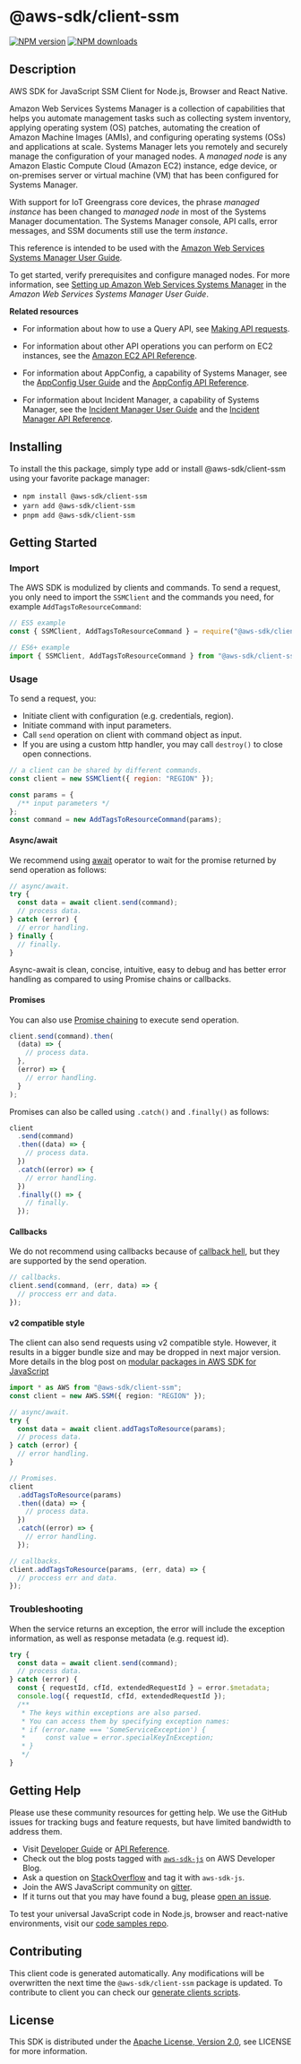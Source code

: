 # @aws-sdk/client-ssm

[![NPM version](https://img.shields.io/npm/v/@aws-sdk/client-ssm/latest.svg)](https://www.npmjs.com/package/@aws-sdk/client-ssm)
[![NPM downloads](https://img.shields.io/npm/dm/@aws-sdk/client-ssm.svg)](https://www.npmjs.com/package/@aws-sdk/client-ssm)

## Description

AWS SDK for JavaScript SSM Client for Node.js, Browser and React Native.

<p>Amazon Web Services Systems Manager is a collection of capabilities that helps you automate management tasks such as
collecting system inventory, applying operating system (OS) patches, automating the creation of
Amazon Machine Images (AMIs), and configuring operating systems (OSs) and applications at scale.
Systems Manager lets you remotely and securely manage the configuration of your managed nodes. A
<i>managed node</i> is any Amazon Elastic Compute Cloud (Amazon EC2) instance, edge device, or on-premises
server or virtual machine (VM) that has been configured for Systems Manager. </p>
<note>
<p>With support for IoT Greengrass core devices, the phrase <i>managed
instance</i> has been changed to <i>managed node</i> in most of the Systems Manager
documentation. The Systems Manager console, API calls, error messages, and SSM documents still use the
term <i>instance</i>.</p>
</note>
<p>This reference is intended to be used with the <a href="https://docs.aws.amazon.com/systems-manager/latest/userguide/">Amazon Web Services Systems Manager User Guide</a>.</p>
<p>To get started, verify prerequisites and configure managed nodes. For more information, see
<a href="https://docs.aws.amazon.com/systems-manager/latest/userguide/systems-manager-setting-up.html">Setting up
Amazon Web Services Systems Manager</a> in the <i>Amazon Web Services Systems Manager User Guide</i>.</p>
<p class="title">
<b>Related resources</b>
</p>
<ul>
<li>
<p>For information about how to use a Query API, see <a href="https://docs.aws.amazon.com/AWSEC2/latest/APIReference/making-api-requests.html">Making API requests</a>. </p>
</li>
<li>
<p>For information about other API operations you can perform on EC2 instances, see the
<a href="https://docs.aws.amazon.com/AWSEC2/latest/APIReference/">Amazon EC2 API Reference</a>.</p>
</li>
<li>
<p>For information about AppConfig, a capability of Systems Manager, see the <a href="https://docs.aws.amazon.com/appconfig/latest/userguide/">AppConfig User Guide</a> and the <a href="https://docs.aws.amazon.com/appconfig/2019-10-09/APIReference/">AppConfig API
Reference</a>.</p>
</li>
<li>
<p>For information about Incident Manager, a capability of Systems Manager, see the <a href="https://docs.aws.amazon.com/incident-manager/latest/userguide/">Incident Manager User Guide</a>
and the <a href="https://docs.aws.amazon.com/incident-manager/latest/APIReference/">Incident Manager API
Reference</a>.</p>
</li>
</ul>

## Installing

To install the this package, simply type add or install @aws-sdk/client-ssm
using your favorite package manager:

- `npm install @aws-sdk/client-ssm`
- `yarn add @aws-sdk/client-ssm`
- `pnpm add @aws-sdk/client-ssm`

## Getting Started

### Import

The AWS SDK is modulized by clients and commands.
To send a request, you only need to import the `SSMClient` and
the commands you need, for example `AddTagsToResourceCommand`:

```js
// ES5 example
const { SSMClient, AddTagsToResourceCommand } = require("@aws-sdk/client-ssm");
```

```ts
// ES6+ example
import { SSMClient, AddTagsToResourceCommand } from "@aws-sdk/client-ssm";
```

### Usage

To send a request, you:

- Initiate client with configuration (e.g. credentials, region).
- Initiate command with input parameters.
- Call `send` operation on client with command object as input.
- If you are using a custom http handler, you may call `destroy()` to close open connections.

```js
// a client can be shared by different commands.
const client = new SSMClient({ region: "REGION" });

const params = {
  /** input parameters */
};
const command = new AddTagsToResourceCommand(params);
```

#### Async/await

We recommend using [await](https://developer.mozilla.org/en-US/docs/Web/JavaScript/Reference/Operators/await)
operator to wait for the promise returned by send operation as follows:

```js
// async/await.
try {
  const data = await client.send(command);
  // process data.
} catch (error) {
  // error handling.
} finally {
  // finally.
}
```

Async-await is clean, concise, intuitive, easy to debug and has better error handling
as compared to using Promise chains or callbacks.

#### Promises

You can also use [Promise chaining](https://developer.mozilla.org/en-US/docs/Web/JavaScript/Guide/Using_promises#chaining)
to execute send operation.

```js
client.send(command).then(
  (data) => {
    // process data.
  },
  (error) => {
    // error handling.
  }
);
```

Promises can also be called using `.catch()` and `.finally()` as follows:

```js
client
  .send(command)
  .then((data) => {
    // process data.
  })
  .catch((error) => {
    // error handling.
  })
  .finally(() => {
    // finally.
  });
```

#### Callbacks

We do not recommend using callbacks because of [callback hell](http://callbackhell.com/),
but they are supported by the send operation.

```js
// callbacks.
client.send(command, (err, data) => {
  // proccess err and data.
});
```

#### v2 compatible style

The client can also send requests using v2 compatible style.
However, it results in a bigger bundle size and may be dropped in next major version. More details in the blog post
on [modular packages in AWS SDK for JavaScript](https://aws.amazon.com/blogs/developer/modular-packages-in-aws-sdk-for-javascript/)

```ts
import * as AWS from "@aws-sdk/client-ssm";
const client = new AWS.SSM({ region: "REGION" });

// async/await.
try {
  const data = await client.addTagsToResource(params);
  // process data.
} catch (error) {
  // error handling.
}

// Promises.
client
  .addTagsToResource(params)
  .then((data) => {
    // process data.
  })
  .catch((error) => {
    // error handling.
  });

// callbacks.
client.addTagsToResource(params, (err, data) => {
  // proccess err and data.
});
```

### Troubleshooting

When the service returns an exception, the error will include the exception information,
as well as response metadata (e.g. request id).

```js
try {
  const data = await client.send(command);
  // process data.
} catch (error) {
  const { requestId, cfId, extendedRequestId } = error.$metadata;
  console.log({ requestId, cfId, extendedRequestId });
  /**
   * The keys within exceptions are also parsed.
   * You can access them by specifying exception names:
   * if (error.name === 'SomeServiceException') {
   *     const value = error.specialKeyInException;
   * }
   */
}
```

## Getting Help

Please use these community resources for getting help.
We use the GitHub issues for tracking bugs and feature requests, but have limited bandwidth to address them.

- Visit [Developer Guide](https://docs.aws.amazon.com/sdk-for-javascript/v3/developer-guide/welcome.html)
  or [API Reference](https://docs.aws.amazon.com/AWSJavaScriptSDK/v3/latest/index.html).
- Check out the blog posts tagged with [`aws-sdk-js`](https://aws.amazon.com/blogs/developer/tag/aws-sdk-js/)
  on AWS Developer Blog.
- Ask a question on [StackOverflow](https://stackoverflow.com/questions/tagged/aws-sdk-js) and tag it with `aws-sdk-js`.
- Join the AWS JavaScript community on [gitter](https://gitter.im/aws/aws-sdk-js-v3).
- If it turns out that you may have found a bug, please [open an issue](https://github.com/aws/aws-sdk-js-v3/issues/new/choose).

To test your universal JavaScript code in Node.js, browser and react-native environments,
visit our [code samples repo](https://github.com/aws-samples/aws-sdk-js-tests).

## Contributing

This client code is generated automatically. Any modifications will be overwritten the next time the `@aws-sdk/client-ssm` package is updated.
To contribute to client you can check our [generate clients scripts](https://github.com/aws/aws-sdk-js-v3/tree/main/scripts/generate-clients).

## License

This SDK is distributed under the
[Apache License, Version 2.0](http://www.apache.org/licenses/LICENSE-2.0),
see LICENSE for more information.
